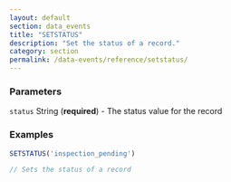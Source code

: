 ```yaml
---
layout: default
section: data_events
title: "SETSTATUS"
description: "Set the status of a record."
category: section
permalink: /data-events/reference/setstatus/
---
```


### Parameters

`status` String (__required__) - The status value for the record

### Examples

```js
SETSTATUS('inspection_pending')

// Sets the status of a record
```